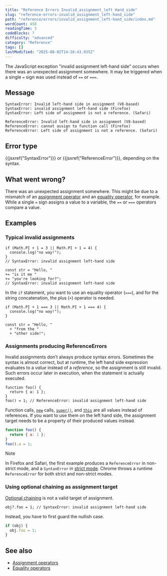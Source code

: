 ```yaml
---
title: "Reference Errors Invalid_assignment_left Hand_side"
slug: "reference-errors-invalid_assignment_left-hand_side"
path: "reference/errors/invalid_assignment_left-hand_side/index.md"
wordCount: 458
readingTime: 3
codeBlocks: 7
difficulty: "advanced"
category: "Reference"
tags: []
lastModified: "2025-08-02T14:16:43.935Z"
---
```



The JavaScript exception "invalid assignment left-hand side" occurs when there was an unexpected assignment somewhere. It may be triggered when a single `=` sign was used instead of `==` or `===`.

## Message

```plain
SyntaxError: Invalid left-hand side in assignment (V8-based)
SyntaxError: invalid assignment left-hand side (Firefox)
SyntaxError: Left side of assignment is not a reference. (Safari)

ReferenceError: Invalid left-hand side in assignment (V8-based)
ReferenceError: cannot assign to function call (Firefox)
ReferenceError: Left side of assignment is not a reference. (Safari)
```

## Error type

{{jsxref("SyntaxError")}} or {{jsxref("ReferenceError")}}, depending on the syntax.

## What went wrong?

There was an unexpected assignment somewhere. This might be due to a mismatch of an [assignment operator](/en-US/docs/Web/JavaScript/Reference/Operators#assignment_operators) and an [equality operator](/en-US/docs/Web/JavaScript/Reference/Operators#equality_operators), for example. While a single `=` sign assigns a value to a variable, the `==` or `===` operators compare a value.

## Examples

### Typical invalid assignments

```js-nolint example-bad
if (Math.PI + 1 = 3 || Math.PI + 1 = 4) {
  console.log("no way!");
}
// SyntaxError: invalid assignment left-hand side

const str = "Hello, "
+= "is it me "
+= "you're looking for?";
// SyntaxError: invalid assignment left-hand side
```

In the `if` statement, you want to use an equality operator (`===`), and for the string concatenation, the plus (`+`) operator is needed.

```js-nolint example-good
if (Math.PI + 1 === 3 || Math.PI + 1 === 4) {
  console.log("no way!");
}

const str = "Hello, "
  + "from the "
  + "other side!";
```

### Assignments producing ReferenceErrors

Invalid assignments don't always produce syntax errors. Sometimes the syntax is almost correct, but at runtime, the left hand side expression evaluates to a _value_ instead of a _reference_, so the assignment is still invalid. Such errors occur later in execution, when the statement is actually executed.

```js-nolint example-bad
function foo() {
  return { a: 1 };
}
foo() = 1; // ReferenceError: invalid assignment left-hand side
```

Function calls, [`new`](/en-US/docs/Web/JavaScript/Reference/Operators/new) calls, [`super()`](/en-US/docs/Web/JavaScript/Reference/Operators/super), and [`this`](/en-US/docs/Web/JavaScript/Reference/Operators/this) are all values instead of references. If you want to use them on the left hand side, the assignment target needs to be a property of their produced values instead.

```js example-good
function foo() {
  return { a: 1 };
}
foo().a = 1;
```

> [!NOTE]
> In Firefox and Safari, the first example produces a `ReferenceError` in non-strict mode, and a `SyntaxError` in [strict mode](/en-US/docs/Web/JavaScript/Reference/Strict_mode). Chrome throws a runtime `ReferenceError` for both strict and non-strict modes.

### Using optional chaining as assignment target

[Optional chaining](/en-US/docs/Web/JavaScript/Reference/Operators/Optional_chaining) is not a valid target of assignment.

```js-nolint example-bad
obj?.foo = 1; // SyntaxError: invalid assignment left-hand side
```

Instead, you have to first guard the nullish case.

```js example-good
if (obj) {
  obj.foo = 1;
}
```

## See also

- [Assignment operators](/en-US/docs/Web/JavaScript/Reference/Operators#assignment_operators)
- [Equality operators](/en-US/docs/Web/JavaScript/Reference/Operators#equality_operators)
